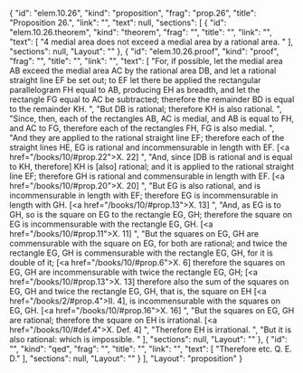 {
  "id": "elem.10.26",
  "kind": "proposition",
  "frag": "prop.26",
  "title": "Proposition 26.",
  "link": "",
  "text": null,
  "sections": [
    {
      "id": "elem.10.26.theorem",
      "kind": "theorem",
      "frag": "",
      "title": "",
      "link": "",
      "text": [
        "4 medial area does not exceed a medial area by a rational area. "
      ],
      "sections": null,
      "Layout": ""
    },
    {
      "id": "elem.10.26.proof",
      "kind": "proof",
      "frag": "",
      "title": "",
      "link": "",
      "text": [
        "For, if possible, let the medial area AB exceed the medial area AC by the rational area DB,  and let a rational straight line EF be set out; to EF let there be applied the rectangular parallelogram FH equal to AB, producing EH as breadth, and let the rectangle FG equal to AC be subtracted; therefore the remainder BD is equal to the remainder KH. ",
        "But DB is rational; therefore KH is also rational. ",
        "Since, then, each of the rectangles AB, AC is medial, and AB is equal to FH, and AC to FG, therefore each of the rectangles FH, FG is also medial. ",
        "And they are applied to the rational straight line EF; therefore each of the straight lines HE, EG is rational and incommensurable in length with EF. [<a href=\"/books/10/#prop.22\">X. 22</a>] ",
        "And, since [DB is rational and is equal to KH, therefore] KH is [also] rational; and it is applied to the rational straight line EF; therefore GH is rational and commensurable in length with EF. [<a href=\"/books/10/#prop.20\">X. 20</a>] ",
        "But EG is also rational, and is incommensurable in length with EF; therefore EG is incommensurable in length with GH. [<a href=\"/books/10/#prop.13\">X. 13</a>] ",
        "And, as EG is to GH, so is the square on EG to the rectangle EG, GH; therefore the square on EG is incommensurable with the rectangle EG, GH. [<a href=\"/books/10/#prop.11\">X. 11</a>] ",
        "But the squares on EG, GH are commensurable with the square on EG, for both are rational; and twice the rectangle EG, GH is commensurable with the rectangle EG, GH, for it is double of it; [<a href=\"/books/10/#prop.6\">X. 6</a>] therefore the squares on EG, GH are incommensurable with twice the rectangle EG, GH; [<a href=\"/books/10/#prop.13\">X. 13</a>] therefore also the sum of the squares on EG, GH and twice the rectangle EG, GH, that is, the square on EH [<a href=\"/books/2/#prop.4\">II. 4</a>], is incommensurable with the squares on EG, GH. [<a href=\"/books/10/#prop.16\">X. 16</a>] ",
        "But the squares on EG, GH are rational; therefore the square on EH is irrational. [<a href=\"/books/10/#def.4\">X. Def. 4</a>] ",
        "Therefore EH is irrational. ",
        "But it is also rational: which is impossible. "
      ],
      "sections": null,
      "Layout": ""
    },
    {
      "id": "",
      "kind": "qed",
      "frag": "",
      "title": "",
      "link": "",
      "text": [
        "Therefore etc. Q. E. D."
      ],
      "sections": null,
      "Layout": ""
    }
  ],
  "Layout": "proposition"
}
